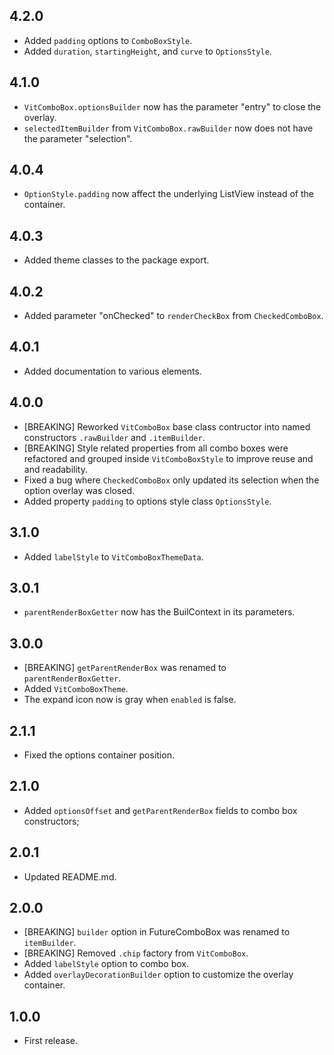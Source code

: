 ## 4.2.0

* Added `padding` options to `ComboBoxStyle`.
* Added `duration`, `startingHeight`, and `curve` to `OptionsStyle`.

## 4.1.0

* `VitComboBox.optionsBuilder` now has the parameter "entry" to close the overlay.
* `selectedItemBuilder` from `VitComboBox.rawBuilder` now does not have the parameter "selection".

## 4.0.4

* `OptionStyle.padding` now affect the underlying ListView instead of the container.

## 4.0.3

* Added theme classes to the package export.

## 4.0.2

* Added parameter "onChecked" to `renderCheckBox` from `CheckedComboBox`.

## 4.0.1

* Added documentation to various elements.

## 4.0.0

* [BREAKING] Reworked `VitComboBox` base class contructor into named constructors `.rawBuilder` and `.itemBuilder`.
* [BREAKING] Style related properties from all combo boxes were refactored and grouped inside `VitComboBoxStyle` to improve reuse and and readability.
* Fixed a bug where `CheckedComboBox` only updated its selection when the option overlay was closed.
* Added property `padding` to options style class `OptionsStyle`.


## 3.1.0

* Added `labelStyle` to `VitComboBoxThemeData`.

## 3.0.1

* `parentRenderBoxGetter` now has the BuilContext in its parameters.

## 3.0.0

* [BREAKING] `getParentRenderBox` was renamed to `parentRenderBoxGetter`.
* Added `VitComboBoxTheme`.
* The expand icon now is gray when `enabled` is false.

## 2.1.1

* Fixed the options container position.

## 2.1.0

* Added `optionsOffset` and `getParentRenderBox` fields to combo box constructors;

## 2.0.1

* Updated README.md.

## 2.0.0

* [BREAKING] `builder` option in FutureComboBox was renamed to `itemBuilder`.
* [BREAKING] Removed `.chip` factory from `VitComboBox`.
* Added `labelStyle` option to combo box.
* Added `overlayDecorationBuilder` option to customize the overlay container.

## 1.0.0

* First release.
